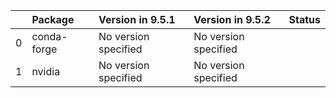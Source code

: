 <!-- markdown-link-check-disable -->

|    | Package     | Version in 9.5.1     | Version in 9.5.2     | Status   |
|---:|:------------|:---------------------|:---------------------|:---------|
|  0 | conda-forge | No version specified | No version specified |          |
|  1 | nvidia      | No version specified | No version specified |          |